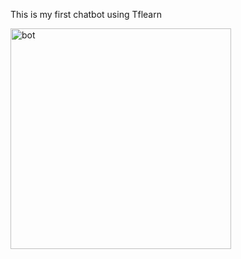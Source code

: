 This is my first chatbot using Tflearn

<img width="353" alt="bot" src="https://user-images.githubusercontent.com/65063352/167403234-c0b5c596-8470-4be0-9354-a0aaed33b7f1.png">
